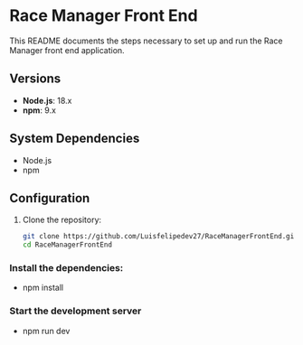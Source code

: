 # Race Manager Front End

This README documents the steps necessary to set up and run the Race Manager front end application.

## Versions

- **Node.js**: 18.x
- **npm**: 9.x

## System Dependencies

- Node.js
- npm

## Configuration

1. Clone the repository:
   ```sh
   git clone https://github.com/Luisfelipedev27/RaceManagerFrontEnd.git
   cd RaceManagerFrontEnd
   ```
### Install the dependencies: 

- npm install

### Start the development server
- npm run dev
